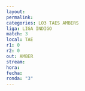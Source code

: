 ```yaml
---
layout: 
permalink: 
categories: LO3 TAES AMBERS
liga: LIGA INDIGO
match: 3
local: TAE
r1: 0
r2: 0
out: AMBER
stream: 
hora: 
fecha: 
ronda: "3"
---
```

